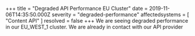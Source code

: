 +++
title = "Degraded API Performance EU Cluster"
date = 2019-11-06T14:35:50.000Z
severity = "degraded-performance"
affectedsystems = [
  "Content API"
]
resolved = false
+++
We are seeing degraded performance in our EU_WEST_1 cluster. We are already in contact with our API provider